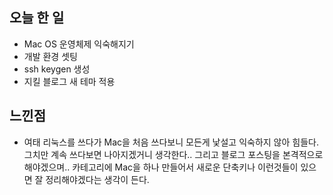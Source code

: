 ## 오늘 한 일
- Mac OS 운영체제 익숙해지기
- 개발 환경 셋팅
- ssh keygen 생성
- 지킬 블로그 새 테마 적용

## 느낀점
- 여태 리눅스를 쓰다가 Mac을 처음 쓰다보니 모든게 낯설고 익숙하지 않아 힘들다. 그치만 계속 쓰다보면 나아지겠거니 생각한다.. 그리고 블로그 포스팅을 본격적으로 해야겠으며.. 카테고리에 Mac을 하나 만들어서 새로운 단축키나 이런것들이 있으면 잘 정리해야겠다는 생각이 든다.